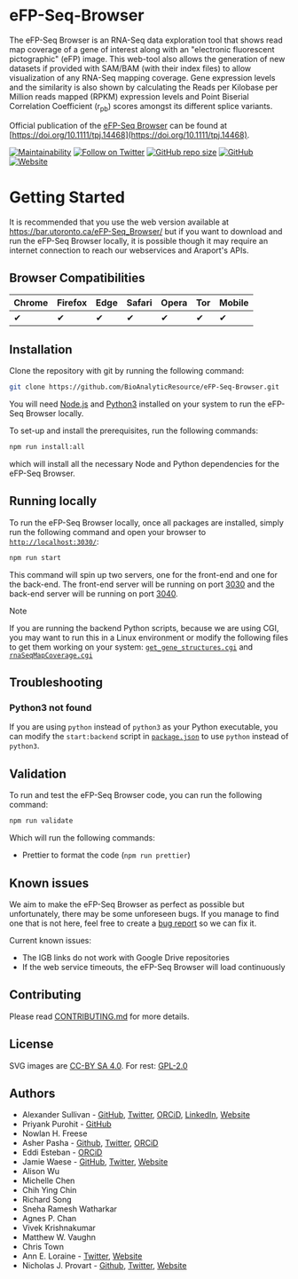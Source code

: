 # eFP-Seq-Browser

The eFP-Seq Browser is an RNA-Seq data exploration tool that shows read map coverage of a gene of interest along with an "electronic fluorescent pictographic" (eFP) image. This web-tool also allows the generation of new datasets if provided with SAM/BAM (with their index files) to allow visualization of any RNA-Seq mapping coverage. Gene expression levels and the similarity is also shown by calculating the Reads per Kilobase per Million reads mapped (RPKM) expression levels and Point Biserial Correlation Coefficient (r<sub>pb</sub>) scores amongst its different splice variants.

Official publication of the [eFP-Seq Browser](https://bar.utoronto.ca/eFP-Seq_Browser/) can be found at [https://doi.org/10.1111/tpj.14468](https://doi.org/10.1111/tpj.14468).

[![Maintainability](https://api.codeclimate.com/v1/badges/0a119cf04831e18922ed/maintainability)](https://codeclimate.com/github/BioAnalyticResource/eFP-Seq_Browser/maintainability)
[![Follow on Twitter](https://img.shields.io/twitter/follow/BAR_PlantBio?style=social)](https://twitter.com/BAR_PlantBio)
[![GitHub repo size](https://img.shields.io/github/repo-size/BioAnalyticResource/eFP-Seq-Browser)](https://github.com/BioAnalyticResource/eFP-Seq-Browser)
[![GitHub](https://img.shields.io/github/license/BioAnalyticResource/eFP-Seq-Browser)](https://github.com/BioAnalyticResource/eFP-Seq-Browser)
[![Website](https://img.shields.io/website?url=https%3A%2F%2Fbar.utoronto.ca%2FeFP-Seq_Browser%2F)](https://bar.utoronto.ca/eFP-Seq_Browser/)

# Getting Started

It is recommended that you use the web version available at <https://bar.utoronto.ca/eFP-Seq_Browser/> but if you want to download and run the eFP-Seq Browser locally, it is possible though it may require an internet connection to reach our webservices and Araport's APIs.

## Browser Compatibilities

| Chrome | Firefox | Edge | Safari | Opera | Tor | Mobile |
| ------ | ------- | ---- | ------ | ----- | --- | ------ |
| ✔     | ✔      | ✔   | ✔     | ✔    | ✔  | ✔     |

## Installation

Clone the repository with git by running the following command:

```bash
git clone https://github.com/BioAnalyticResource/eFP-Seq-Browser.git
```

You will need [Node.js](https://nodejs.org/en/) and [Python3](https://www.python.org/downloads/) installed on your system to run the eFP-Seq Browser locally.

To set-up and install the prerequisites, run the following commands:

```bash
npm run install:all
```

which will install all the necessary Node and Python dependencies for the eFP-Seq Browser.

## Running locally

To run the eFP-Seq Browser locally, once all packages are installed, simply run the following command and open your browser to [`http://localhost:3030/`](http://localhost:3030/):

```bash
npm run start
```

This command will spin up two servers, one for the front-end and one for the back-end. The front-end server will be running on port [3030](http://localhost:3030/) and the back-end server will be running on port [3040](http://localhost:3040/).

> [!NOTE]
> If you are running the backend Python scripts, because we are using CGI, you may want to run this in a Linux environment or modify the following files to get them working on your system: [`get_gene_structures.cgi`](./cgi-bin/get_gene_structures.cgi) and [`rnaSeqMapCoverage.cgi`](./cgi-bin/rnaSeqMapCoverage.cgi)

## Troubleshooting

### Python3 not found

If you are using `python` instead of `python3` as your Python executable, you can modify the `start:backend` script in [`package.json`](./package.json) to use `python` instead of `python3`.

## Validation

To run and test the eFP-Seq Browser code, you can run the following command:

```bash
npm run validate
```

Which will run the following commands:

- Prettier to format the code (`npm run prettier`)

## Known issues

We aim to make the eFP-Seq Browser as perfect as possible but unfortunately, there may be some unforeseen bugs. If you manage to find one that is not here, feel free to create a [bug report](https://github.com/BioAnalyticResource/eFP-Seq_Browser/issues/new?template=bug_report.md) so we can fix it.

Current known issues:

- The IGB links do not work with Google Drive repositories
- If the web service timeouts, the eFP-Seq Browser will load continuously

## Contributing

Please read [CONTRIBUTING.md](CONTRIBUTING.md) for more details.

## License

SVG images are [CC-BY SA 4.0](https://creativecommons.org/licenses/by-sa/4.0/).
For rest: [GPL-2.0](LICENSE.md)

## Authors

- Alexander Sullivan - [GitHub](https://github.com/AlexJSully), [Twitter](https://twitter.com/alexjsully), [ORCiD](https://orcid.org/0000-0002-4463-4473), [LinkedIn](https://www.linkedin.com/in/alexanderjsullivan/), [Website](https://alexjsully.me/)
- Priyank Purohit - [GitHub](https://github.com/priyank-purohit)
- Nowlan H. Freese
- Asher Pasha - [Github](https://github.com/asherpasha), [Twitter](https://twitter.com/AsherPasha), [ORCiD](https://orcid.org/0000-0002-9315-0520)
- Eddi Esteban - [ORCiD](https://orcid.org/0000-0001-9016-9202)
- Jamie Waese - [GitHub](https://github.com/jamiewaese), [Twitter](https://twitter.com/JamieWaese), [Website](https://www.waese.com/#)
- Alison Wu
- Michelle Chen
- Chih Ying Chin
- Richard Song
- Sneha Ramesh Watharkar
- Agnes P. Chan
- Vivek Krishnakumar
- Matthew W. Vaughn
- Chris Town
- Ann E. Loraine - [Twitter](https://twitter.com/igbbioviz), [Website](https://lorainelab.org/)
- Nicholas J. Provart - [Github](https://github.com/BioAnalyticResource), [Twitter](https://twitter.com/BAR_PlantBio), [Website](https://bar.utoronto.ca)
